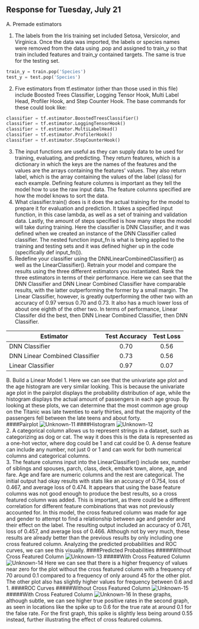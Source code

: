## Response for Tuesday, July 21
A. Premade estimators  
1. The labels from the Iris training set included Setosa, Versicolor, and Virginica. Once the data was imported, the labels or species names were removed from the data using .pop and assigned to train_y so that train included features and train_y contained targets. The same is true for the testing set.  
```python  
train_y = train.pop('Species')  
test_y = test.pop('Species')
```
2. Five estimators from tf.estimator (other than those used in this file) include Boosted Trees Classifier, Logging Tensor Hook, Multi Label Head, Profiler Hook, and Step Counter Hook. The base commands for these could look like:  
```python
classifier = tf.estimator.BoostedTreesClassifier()
classifier = tf.estimator.LoggingTensorHook()
classifier = tf.estimator.MultiLabelHead()
classifier = tf.estimator.ProfilerHook()
classifier = tf.estimator.StepCounterHook()
```
3. The input functions are useful as they can supply data to be used for training, evaluating, and predicting. They return features, which is a dictionary in which the keys are the names of the features and the values are the arrays containing the features' values. They also return label, which is the array containing the values of the label (class) for each example. Defining feature columns is important as they tell the model how to use the raw input data. The feature columns specified are how the model knows to sort the data.  
4. What classifier.train() does is it does the actual training for the model to prepare it for evaluation and prediction. It takes a specified input function, in this case lambda, as well as a set of training and validation data. Lastly, the amount of steps specified is how many steps the model will take during training. Here the classifier is DNN Classifier, and it was defined when we created an instance of the DNN Classifier called classifier. The nested function input_fn is what is being applied to the training and testing sets and it was defined higher up in the code (specifically def input_fn()).   
5. Redefine your classifier using the DNNLinearCombinedClassifier() as well as the LinearClassifier().  Retrain your model and compare the results using the three different estimators you instantiated.  Rank the three estimators in terms of their performance. Here we can see that the DNN Classifier and DNN Linear Combined Classifier have comparable results, with the latter outperforming the former by a small margin. The Linear Classifier, however, is greatly outperforming the other two with an accuracy of 0.97 versus 0.70 and 0.73. It also has a much lower loss of about one eighth of the other two. In terms of performance, Linear Classifer did the best, then DNN Linear Combined Classifier, then DNN Classifier.

|Estimator|Test Accuracy|Test Loss|
|---------|:-------------:|:---------:|
|DNN Classifier|0.70|0.56|
|DNN Linear Combined Classifier|0.73|0.56|
|Linear Classifier|0.97|0.07|

B. Build a Linear Model
	1. Here we can see that the univariate age plot and the age histogram are very similar looking. This is because the univariate age plot in the pairplot displays the probability distribution of age, while the histogram displays the actual amount of passengers in each age group. By looking at these plots, we can determine that the most common age group on the Titanic was late twenties to early thirties, and that the majority of the passengers fell between the late teens and about forty.  
####Pairplot
![Unknown-11](https://user-images.githubusercontent.com/67922851/88121541-06ecc500-cb94-11ea-8437-7af7bd666204.png)
####Histogram
![Unknown-12](https://user-images.githubusercontent.com/67922851/88121594-3c91ae00-cb94-11ea-9039-82933d2c60d9.png)  
	2. A categorical column allows us to represent strings in a dataset, such as categorizing as dog or cat. The way it does this is the data is represented as a one-hot vector, where dog could be 1 and cat could be 0. A dense feature can include any number, not just 0 or 1 and can work for both numerical columns and categorical columns.  
	3. The feature columns input into the LinearClassifier() include sex, number of siblings and spouses, parch, class, deck, embark town, alone, age, and fare. Age and fare are numeric columns and the rest are categorical. The initial output had okay results with stats like an accuracy of 0.754, loss of 0.467, and average loss of 0.474. It appears that using the base feature columns was not good enough to produce the best results, so a cross featured column was added. This is important, as there could be a different correlation for different feature combinations that was not previously accounted for. In this model, the cross featured column was made for age and gender to attempt to find a relationship between age and gender and their effect on the label. The resulting output included an accuracy of 0.761, loss of 0.457, and average loss of 0.466. Although not by very much, these results are already better than the previous results by only including one cross featured column. Analyzing the predicted probabilities and ROC curves, we can see this visually.
####Predicted Probabilities
#####Without Cross Featured Column
![Unknown-13](https://user-images.githubusercontent.com/67922851/88126237-1e7d7b00-cb9f-11ea-9c52-f72edd8d8b16.png)
#####With Cross Featured Column
![Unknown-14](https://user-images.githubusercontent.com/67922851/88126241-20dfd500-cb9f-11ea-9f38-3a076835c49c.png)
Here we can see that there is a higher frequency of values near zero for the plot without the cross featured column with a frequency of 70 around 0.1 compared to a frequency of only around 45 for the other plot. The other plot also has slightly higher values for frequency between 0.6 and 1.
####ROC Curves
#####Without Cross Featured Column
![Unknown-15](https://user-images.githubusercontent.com/67922851/88126245-23422f00-cb9f-11ea-81c4-52fd7b7da4ea.png)
#####With Cross Featured Column
![Unknown-16](https://user-images.githubusercontent.com/67922851/88126246-24735c00-cb9f-11ea-9491-af4a5a20c9ee.png)
In these graphs, although subtle, we can see higher true positive rates in the second graph, as seen in locations like the spike up to 0.6 for the true rate at around 0.1 for the false rate. For the first graph, this spike is slightly less being around 0.55 instead, further illustrating the effect of cross featured columns.
